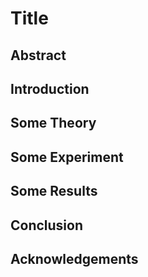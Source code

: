 # Title

## Abstract

## Introduction 

## Some Theory

## Some Experiment


## Some Results

## Conclusion

## Acknowledgements
